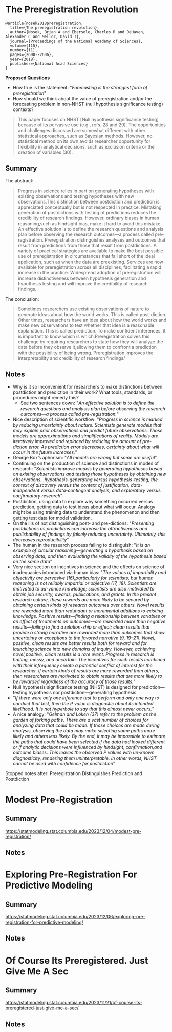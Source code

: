 # The Preregistration Revolution

```
@article{nosek2018preregistration,
  title={The preregistration revolution},
  author={Nosek, Brian A and Ebersole, Charles R and DeHaven, Alexander C and Mellor, David T},
  journal={Proceedings of the National Academy of Sciences},
  volume={115},
  number={11},
  pages={2600--2606},
  year={2018},
  publisher={National Acad Sciences}
}
```

__Proposed Questions__

* How true is the statement: "_Forecasting is the strongest form of preregistration_"
* How should we think about the value of preregistration and/or the forecasting problem in non-NHST (null hypothesis significance testing) contexts?

> This paper focuses on NHST [Null hypothesis significance testing] because of its pervasive use (e.g., refs. 28 and 29). The opportunities and challenges discussed are somewhat different with other statistical approaches, such as Bayesian methods. However, no statistical method on its own avoids researcher opportunity for flexibility in analytical decisions, such as exclusion criteria or the creation of variables (30).

## Summary

The abstract:

> Progress in science relies in part on generating hypotheses with existing observations and testing hypotheses with new observations.This distinction between postdiction and prediction is appreciated conceptually but is not respected in practice. Mistaking generation of postdictions with testing of predictions reduces the credibility of research findings. However, ordinary biases in human reasoning,such as hindsight bias, make it hard to avoid this mistake. An effective solution is to define the research questions and analysis plan before observing the research outcomes—a process called pre-registration. Preregistration distinguishes analyses and outcomes that result from predictions from those that result from postdictions. A variety of practical strategies are available to make the best possible use of preregistration in circumstances that fall short of the ideal application, such as when the data are preexisting. Services are now available for preregistration across all disciplines, facilitating a rapid increase in the practice. Widespread adoption of preregistration will increase distinctiveness between hypothesis generation and hypothesis testing and will improve the credibility of research findings.

The conclusion:

> Sometimes researchers use existing observations of nature to generate ideas about how the world works. This is called post-diction. Other times, researchers have an idea about how the world works and make new observations to test whether that idea is a reasonable explanation. This is called prediction. To make confident inferences, it is important to know which is which.Preregistration solves this challenge by requiring researchers to state how they will analyze the data before they observe it,allowing them to confront a prediction with the possibility of being wrong. Preregistration improves the interpretability and credibility of research findings/

## Notes

* Why is it so inconvenient for researchers to make distinctions between postdiction and prediction in their work? What tools, standards, or procedures might remedy this?
  * See two sentences down: "_An effective solution is to define the research questions and analysis plan before observing the research outcomes—a process called pre-registration._"
* Nice description of scientific workflow: "_Progress in science is marked by reducing uncertainty about nature. Scientists generate models that may explain prior observations and predict future observations. Those models are approximations and simplifications of reality. Models are iteratively improved and replaced by reducing the amount of pre- diction error. As prediction error decreases, certainty about what will occur in the future increases._"
* George Box’s aphorism: "_All models are wrong but some are useful_"
* Continuing on the production of science and distinctions in modes of research: "_Scientists improve models by generating hypotheses based on existing observations and testing those hypotheses by obtaining new observations...hypothesis-generating versus hypothesis-testing, the context of discovery versus the context of justification, data-independent versus data-contingent analysis, and exploratory versus confirmatory research_"
* Postdiction, using data to explore why something occurred versus prediction, getting data to test ideas about what will occur. Analogy might be using training data to understand the phenomenon and then getting test data for model validation.
* On the ills of not distinguishing post- and pre-dictions: "_Presenting postdictions as predictions can increase the attractiveness and publishability of findings by falsely reducing uncertainty. Ultimately, this decreases reproducibility_"
* The human in the research process failing to distinguish: "_It is an example of circular reasoning—generating a hypothesis based on observing data, and then evaluating the validity of the hypothesis based on the same data_"
* Very nice section on incentives in science and the effects on science of inadequacies introduced via human bias: "_The values of impartiality and objectivity are pervasive (16),particularly for scientists, but human reasoning is not reliably impartial or objective (17, 18). Scientists are motivated to ad-vance knowledge; scientists are also motivated to obtain job security, awards, publications, and grants. In the present research culture, these rewards are more likely to be secured by obtaining certain kinds of research outcomes over others. Novel results are rewarded more than redundant or incremental additions to existing knowledge. Positive results––finding a relationship between variables or an effect of treatments on outcomes––are rewarded more than negative results––failing to find a relation-ship or effect; clean results that provide a strong narrative are rewarded more than outcomes that show uncertainty or exceptions to the favored narrative (9, 19–21). Novel, positive, clean results are better results both for reward and for launching science into new domains of inquiry. However, achieving novel,positive, clean results is a rare event. Progress in research is halting, messy, and uncertain. The incentives for such results combined with their infrequency create a potential conflict of interest for the researcher. If certain kinds of results are more rewarded than others, then researchers are motivated to obtain results that are more likely to be rewarded regardless of the accuracy of those results._"
* Null hypothesis significance testing (NHST) is designed for prediction—testing hypothesis nor postdiction—generating hypothesis.
* "_If there were only one inference test to perform and only one way to conduct that test, then the P value is diagnostic about its intended likelihood. It is not hyperbole to say that this almost never occurs._"
* A nice analogy: "_Gelman and Loken (37) refer to the problem as the garden of forking paths. There are a vast number of choices for analyzing data that could be made. If those choices are made during analysis, observing the data may make selecting some paths more likely and others less likely. By the end, it may be impossible to estimate the paths that could have been selected if the data had looked different or if analytic decisions were influenced by hindsight, confirmation,and outcome biases. This leaves the observed P values with un-known diagnosticity, rendering them uninterpretable. In other words, NHST cannot be used with confidence for postdiction_"

Stopped notes after: Preregistration Distinguishes Prediction and Postdiction

# Modest Pre-Registration

## Summary

https://statmodeling.stat.columbia.edu/2023/12/04/modest-pre-registration/


## Notes


# Exploring Pre-Registration For Predictive Modeling

## Summary

https://statmodeling.stat.columbia.edu/2023/12/06/exploring-pre-registration-for-predictive-modeling/


## Notes


# Of Course Its Preregistered. Just Give Me A Sec

## Summary

https://statmodeling.stat.columbia.edu/2023/11/21/of-course-its-preregistered-just-give-me-a-sec/
## Notes
